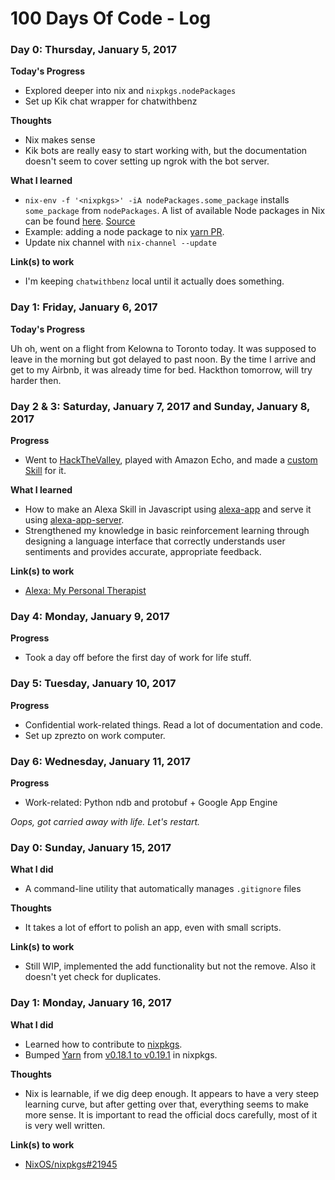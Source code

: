 # 100 Days Of Code - Log

### Day 0: Thursday, January 5, 2017

**Today's Progress**

* Explored deeper into nix and `nixpkgs.nodePackages`
* Set up Kik chat wrapper for chatwithbenz

**Thoughts**

* Nix makes sense
* Kik bots are really easy to start working with, but the documentation doesn't seem to cover setting up ngrok with the bot server.

**What I learned**

* `nix-env -f '<nixpkgs>' -iA nodePackages.some_package` installs `some_package` from `nodePackages`. A list of available Node packages in Nix can be found [here](https://github.com/NixOS/nixpkgs/blob/master/pkgs/top-level/node-packages.json). [Source](https://github.com/svanderburg/node2nix)
* Example: adding a node package to nix [yarn PR](https://github.com/NixOS/nixpkgs/pull/20635).
* Update nix channel with `nix-channel --update`

**Link(s) to work**

* I'm keeping `chatwithbenz` local until it actually does something.


### Day 1: Friday, January 6, 2017

**Today's Progress**

Uh oh, went on a flight from Kelowna to Toronto today. It was supposed to leave in the morning but got delayed to past noon. By the time I arrive and get to my Airbnb, it was already time for bed. Hackthon tomorrow, will try harder then.


### Day 2 & 3: Saturday, January 7, 2017 and Sunday, January 8, 2017

**Progress**

* Went to [HackTheValley](https://www.hackvalley.com/), played with Amazon Echo, and made a [custom Skill](https://devpost.com/software/alexa-my-personal-therapist) for it.

**What I learned**

* How to make an Alexa Skill in Javascript using [alexa-app](https://github.com/matt-kruse/alexa-app) and serve it using [alexa-app-server](https://github.com/matt-kruse/alexa-app-server).
* Strengthened my knowledge in basic reinforcement learning through designing a language interface that correctly understands user sentiments and provides accurate, appropriate feedback.

**Link(s) to work**

* [Alexa: My Personal Therapist](https://devpost.com/software/alexa-my-personal-therapist)


### Day 4: Monday, January 9, 2017

**Progress**

* Took a day off before the first day of work for life stuff.


### Day 5: Tuesday, January 10, 2017

**Progress**

* Confidential work-related things. Read a lot of documentation and code.
* Set up zprezto on work computer.


### Day 6: Wednesday, January 11, 2017

**Progress**

* Work-related: Python ndb and protobuf + Google App Engine

*Oops, got carried away with life. Let's restart.*

### Day 0: Sunday, January 15, 2017

**What I did**

* A command-line utility that automatically manages `.gitignore` files

**Thoughts**

* It takes a lot of effort to polish an app, even with small scripts.

**Link(s) to work**

* Still WIP, implemented the add functionality but not the remove. Also it doesn't yet check for duplicates.

### Day 1: Monday, January 16, 2017

**What I did**

* Learned how to contribute to [nixpkgs](https://github.com/NixOS/nixpkgs).
* Bumped [Yarn](https://github.com/yarnpkg/yarn) from [v0.18.1 to v0.19.1][nixpkgs-pull-21945] in nixpkgs.

**Thoughts**

* Nix is learnable, if we dig deep enough. It appears to have a very steep learning curve, but after getting over that, everything seems to make more sense. It is important to read the official docs carefully, most of it is very well written.

**Link(s) to work**

* [NixOS/nixpkgs#21945][nixpkgs-pull-21945]

[nixpkgs-pull-21945]: https://github.com/NixOS/nixpkgs/pull/21945
